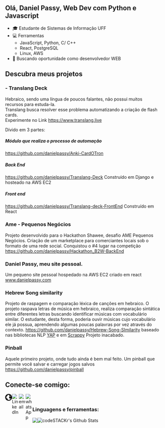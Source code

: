 ## Olá, Daniel Passy, Web Dev com Python e Javascript


- 🎓 Estudante de Sistemas de Informação UFF
- 💻 Ferramentas
    - JavaScript, Python, C/ C++
    - React, PostgreSQL
    - Linux, AWS
- 🥅 Buscando oportunidade como desenvolvedor WEB

## Descubra meus projetos

### - Translang Deck
Hebraico, sendo uma língua de poucos falantes, não possui muitos recursos para estuda-la. <br>
Translang busca resolver esse problema automatizando a criação de flash cards.<br>
Experimente no Link https://www.translang.live

Dívido em 3 partes:
##### Módulo que realiza o processo de automação
https://github.com/danielpassy/Anki-CardOTron
##### Back End 
https://github.com/danielpassy/Translang-Deck
Construído em Django e hosteado na AWS EC2
##### Front end 
https://github.com/danielpassy/Translang-deck-FrontEnd
Construído em React


### Ame - Pequenos Negócios
Projeto desenvolvido para o Hackathon Shawee, desafio AME Pequenos Negócios.
Criação de um marketplace para comerciantes locais sob o formato de uma rede social.
Conquistou o #4 lugar na competição
https://github.com/danielpassy/Hackathon_B2W-BackEnd


### Daniel Passy, meu site pessoal.
Um pequeno site pessoal hospedado na AWS EC2 criado em react
www.danielpassy.com


### Hebrew Song similarity
Projeto de raspagem e comparação léxica de canções em hebraico.
O projeto raspava letras de música em hebraico, realiza comparação sintática entre diferentes letras buscando identificar músicas com vocabulário similar.
O estudante, desta forma, poderia ouvir músicas cujo vocabulário ele já possua, aprendendo algumas poucas palavras por vez através do contexto.
https://github.com/danielpassy/Hebrew-Song-SImilarity
baseado nas bibliotecas NLP [YAP](https://github.com/onlplab/yap) e em [Scrappy](https://github.com/scrapy/scrapy)
Projeto inacabado.

### Pinball
Aquele primeiro projeto, onde tudo ainda é bem mal feito.
Um pinball que permite você salvar e carregar jogos salvos
https://github.com/danielpassy/pinball


## Conecte-se comigo:

[<img align="left" alt="Website pessoal" width="22px" src="https://raw.githubusercontent.com/iconic/open-iconic/master/svg/globe.svg" />][website]
[<img align="left" alt="LinkedIn" width="22px" src="https://cdn.jsdelivr.net/npm/simple-icons@v3/icons/linkedin.svg" />][linkedin]
[<img align="left" alt="email" width="22px" src="https://cdn.jsdelivr.net/npm/simple-icons@3.13.0/icons/gmail.svg" />][email]
[<img align="left" alt="whatsApp" width="22px" src="https://cdn.jsdelivr.net/npm/simple-icons@3.13.0/icons/whatsapp.svg" />][whatsApp]




[website]: https://www.danielpassy.com/
[linkedin]: https://www.linkedin.com/in/daniel-mattos-passy-671b8a69/
[email]: mailto:daniel.passy@gmail.com
[whatsApp]: https://wa.me/5521997570933/

<br />

### Linguagens e ferramentas:
<img align="left" src="https://github-readme-stats.vercel.app/api/top-langs/?username=danielpassy&show_icons=true&layout=compact" />
<img align="left" alt="codeSTACKr's Github Stats" src="https://github-readme-stats.codestackr.vercel.app/api?username=danielpassy&show_icons=true&hide_border=true&count_private=true&theme=tokyonight&hide=issues,contribs" />
